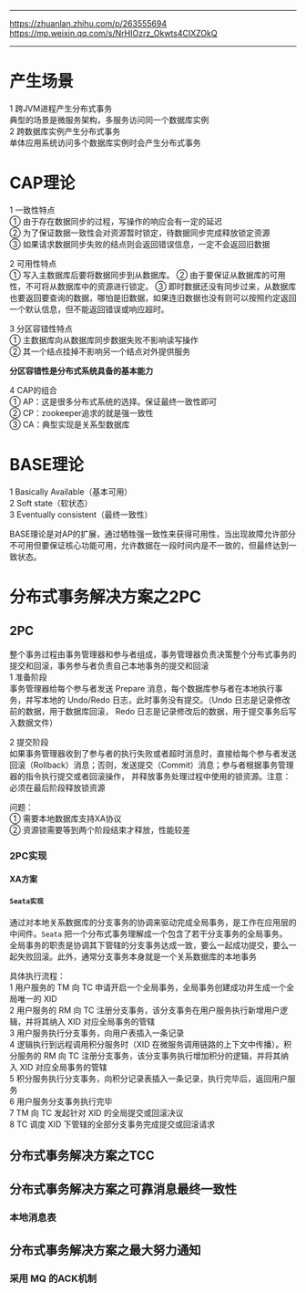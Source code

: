 ---------------------------------------------------------
https://zhuanlan.zhihu.com/p/263555694
https://mp.weixin.qq.com/s/NrHIOzrz_Okwts4CIXZOkQ

---------------------------------------------------------

# 产生场景
1 跨JVM进程产生分布式事务  
典型的场景是微服务架构，多服务访问同一个数据库实例  
2 跨数据库实例产生分布式事务  
单体应用系统访问多个数据库实例时会产生分布式事务  

# CAP理论
1 一致性特点  
① 由于存在数据同步的过程，写操作的响应会有一定的延迟  
② 为了保证数据一致性会对资源暂时锁定，待数据同步完成释放锁定资源  
③ 如果请求数据同步失败的结点则会返回错误信息，一定不会返回旧数据  

2 可用性特点  
① 写入主数据库后要将数据同步到从数据库。
② 由于要保证从数据库的可用性，不可将从数据库中的资源进行锁定。
③ 即时数据还没有同步过来，从数据库也要返回要查询的数据，哪怕是旧数据，如果连旧数据也没有则可以按照约定返回一个默认信息，但不能返回错误或响应超时。

3 分区容错性特点  
① 主数据库向从数据库同步数据失败不影响读写操作  
② 其一个结点挂掉不影响另一个结点对外提供服务  

**分区容错性是分布式系统具备的基本能力**

4 CAP的组合  
① AP：这是很多分布式系统的选择。保证最终一致性即可  
② CP：zookeeper追求的就是强一致性  
③ CA：典型实现是关系型数据库  

# BASE理论
1 Basically Available（基本可用）  
2 Soft state（软状态）  
3 Eventually consistent（最终一致性）  

BASE理论是对AP的扩展，通过牺牲强一致性来获得可用性，当出现故障允许部分不可用但要保证核心功能可用，允许数据在一段时间内是不一致的，但最终达到一致状态。  

# 分布式事务解决方案之2PC
## 2PC
整个事务过程由事务管理器和参与者组成，事务管理器负责决策整个分布式事务的提交和回滚，事务参与者负责自己本地事务的提交和回滚  
1 准备阶段  
事务管理器给每个参与者发送 Prepare 消息，每个数据库参与者在本地执行事务，并写本地的 Undo/Redo 日志，此时事务没有提交。（Undo 日志是记录修改前的数据，用于数据库回滚，
Redo 日志是记录修改后的数据，用于提交事务后写入数据文件）  

2 提交阶段  
如果事务管理器收到了参与者的执行失败或者超时消息时，直接给每个参与者发送回滚（Rollback）消息；否则，发送提交（Commit）消息；参与者根据事务管理器的指令执行提交或者回滚操作，
并释放事务处理过程中使用的锁资源。注意：必须在最后阶段释放锁资源

问题：  
① 需要本地数据库支持XA协议  
② 资源锁需要等到两个阶段结束才释放，性能较差

### 2PC实现
#### XA方案

#### ```Seata实现```
通过对本地关系数据库的分支事务的协调来驱动完成全局事务，是工作在应用层的中间件。```Seata``` 把一个分布式事务理解成一个包含了若干分支事务的全局事务。
全局事务的职责是协调其下管辖的分支事务达成一致，要么一起成功提交，要么一起失败回滚。此外，通常分支事务本身就是一个关系数据库的本地事务  

具体执行流程：  
1 用户服务的 TM 向 TC 申请开启一个全局事务，全局事务创建成功并生成一个全局唯一的 XID  
2 用户服务的 RM 向 TC 注册分支事务，该分支事务在用户服务执行新增用户逻辑，并将其纳入 XID 对应全局事务的管辖  
3 用户服务执行分支事务，向用户表插入一条记录  
4 逻辑执行到远程调用积分服务时（XID 在微服务调用链路的上下文中传播）。积分服务的 RM 向 TC 注册分支事务，该分支事务执行增加积分的逻辑，并将其纳入 XID 对应全局事务的管辖  
5 积分服务执行分支事务，向积分记录表插入一条记录，执行完毕后，返回用户服务  
6 用户服务分支事务执行完毕  
7 TM 向 TC 发起针对 XID 的全局提交或回滚决议  
8 TC 调度 XID 下管辖的全部分支事务完成提交或回滚请求  

## 分布式事务解决方案之TCC


## 分布式事务解决方案之可靠消息最终一致性
### 本地消息表


## 分布式事务解决方案之最大努力通知
### 采用 MQ 的ACK机制




